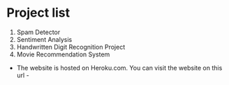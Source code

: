 # Project list

1. Spam Detector
2. Sentiment Analysis
3. Handwritten Digit Recognition Project
4. Movie Recommendation System

- The website is hosted on Heroku.com. You can visit the website on this url - 